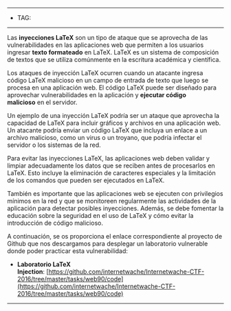 
----
- TAG:
-----
Las **inyecciones LaTeX** son un tipo de ataque que se aprovecha de las vulnerabilidades en las aplicaciones web que permiten a los usuarios ingresar **texto formateado** en LaTeX. LaTeX es un sistema de composición de textos que se utiliza comúnmente en la escritura académica y científica.

Los ataques de inyección LaTeX ocurren cuando un atacante ingresa código LaTeX malicioso en un campo de entrada de texto que luego se procesa en una aplicación web. El código LaTeX puede ser diseñado para aprovechar vulnerabilidades en la aplicación y **ejecutar código malicioso** en el servidor.

Un ejemplo de una inyección LaTeX podría ser un ataque que aprovecha la capacidad de LaTeX para incluir gráficos y archivos en una aplicación web. Un atacante podría enviar un código LaTeX que incluya un enlace a un archivo malicioso, como un virus o un troyano, que podría infectar el servidor o los sistemas de la red.

Para evitar las inyecciones LaTeX, las aplicaciones web deben validar y limpiar adecuadamente los datos que se reciben antes de procesarlos en LaTeX. Esto incluye la eliminación de caracteres especiales y la limitación de los comandos que pueden ser ejecutados en LaTeX.

También es importante que las aplicaciones web se ejecuten con privilegios mínimos en la red y que se monitoreen regularmente las actividades de la aplicación para detectar posibles inyecciones. Además, se debe fomentar la educación sobre la seguridad en el uso de LaTeX y cómo evitar la introducción de código malicioso.

A continuación, se os proporciona el enlace correspondiente al proyecto de Github que nos descargamos para desplegar un laboratorio vulnerable donde poder practicar esta vulnerabilidad:

- **Laboratorio LaTeX Injection**: [https://github.com/internetwache/Internetwache-CTF-2016/tree/master/tasks/web90/code](https://github.com/internetwache/Internetwache-CTF-2016/tree/master/tasks/web90/code)
-----
